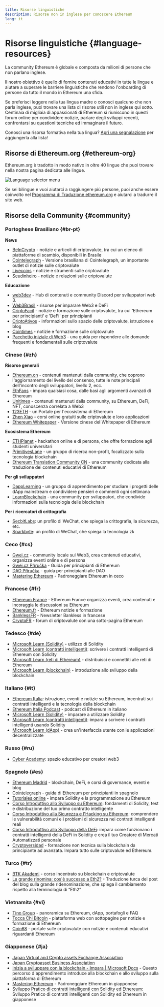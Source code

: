 ```yaml
---
title: Risorse linguistiche
description: Risorse non in inglese per conoscere Ethereum
lang: it
---
```


# Risorse linguistiche {#language-resources}

La community Ethereum è globale e composta da milioni di persone che non parlano inglese.

Il nostro obiettivo è quello di fornire contenuti educativi in tutte le lingue e aiutare a superare le barriere linguistiche che rendono l'onboarding di persone da tutto il mondo in Ethereum una sfida.

Se preferisci leggere nella tua lingua madre o conosci qualcuno che non parla inglese, puoi trovare una lista di risorse utili non in inglese qui sotto. Centinaia di migliaia di appassionati di Ethereum si riuniscono in questi forum online per condividere notizie, parlare degli sviluppi recenti, confrontarsi su questioni tecniche ed immaginare il futuro.

Conosci una risorsa formativa nella tua lingua? [Apri una segnalazione](https://github.com/ethereum/ethereum-org-website/issues/new/choose) per aggiungerla alla lista!

## Risorse di Ethereum.org {#ethereum-org}

Ethereum.org è tradotto in modo nativo in oltre 40 lingue che puoi trovare nella nostra pagina dedicata alle lingue.

![Language selector menu](./language-selector-menu.png)

Se sei bilingue e vuoi aiutarci a raggiungere più persone, puoi anche essere coinvolto nel [Programma di Traduzione ethereum.org](/contributing/translation-program/#translation-program) e aiutarci a tradurre il sito web.

## Risorse della Community {#community}

### Portoghese Brasiliano {#br-pt}

**News**

- [BeInCrypto](http://www.beincrypto.com.br) - notizie e articoli di criptovalute, tra cui un elenco di piattaforme di scambio, disponibili in Brasile
- [Cointelegraph](http://cointelegraph.com.br/category/analysis) - Versione brasiliana di Cointelegraph, un importante outlet di notizie sulle criptovalute
- [Livecoins](http://www.livecoins.com.br/ethereum) - notizie e strumenti sulle criptovalute
- [Seudinheiro](http://www.seudinheiro.com/criptomoedas/) - notizie e relazioni sulle criptovalute

**Educazione**

- [web3dev](https://www.web3dev.com.br/) - Hub di contenuti e community Discord per sviluppatori web 3.
- [Web3Brasil](https://github.com/web3brasil/web3brasil) - risorse per imparare Web3 e DeFi
- [CriptoFacil](http://www.criptofacil.com/ultimas-noticias/) - notizie e formazione sulle criptovalute, tra cui 'Ethereum per principianti' e 'DeFi' per principianti
- [CriptoAtivos](http://www.criptoativos.wiki.br/) - informazioni sullo spazio delle criptovalute, istruzione e blog
- [Cointimes](http://www.cointimes.com.br/) - notizie e formazione sulle criptovalute
- [Pacchetto iniziale di Web3](https://docs.google.com/document/d/1X8PSTFH7FTw9J-gbKWM6Y430SWCBT8d4t4pJgFQHJ8E/) - una guida per rispondere alle domande frequenti e fondamentali sulle criptovalute

### Cinese {#zh}

**Risorse generali**

- [Ethereum.cn](https://www.ethereum.cn/) - contenuti mantenuti dalla community, che coprono l'aggiornamento del livello del consenso, tutte le note principali dell'incontro degli sviluppatori, livello 2, ecc.
- [EthFans](https://github.com/editor-Ajian/EthFans.org-annual-collected-works/) - impara qualsiasi cosa, dalle basi agli argomenti avanzati di Ethereum
- [Unitimes](https://mp.weixin.qq.com/s/tvloZSDBSOQN9zDQj_91kA) - contenuti mantenuti dalla community, su Ethereum, DeFi, NFT, conoscenza correlata a Web3
- [123ETH](https://123eth.org/) - un Portale per l'ecosistema di Ethereum
- [Zhen Xiao](http://zhenxiao.com/blockchain/) - corsi online gratuiti sulle criptovalute e loro applicazioni
- [Ethereum Whitepaper](https://github.com/ethereum/wiki/wiki/[%E4%B8%AD%E6%96%87]-%E4%BB%A5%E5%A4%AA%E5%9D%8A%E7%99%BD%E7%9A%AE%E4%B9%A6) - Versione cinese del Whitepaper di Ethereum

**Ecosistema Ethereum**

- [ETHPlanet](https://www.ethplanet.org/) - hackathon online e di persona, che offre formazione agli studenti universitari
- [PrimitivesLane](https://www.primitiveslane.org/) - un gruppo di ricerca non-profit, focalizzato sulla tecnologia blockchain
- [Ethereum Translation Community CN](https://www.notion.so/Ethereum-Translation-Community-CN-05375fe0a94c4214acaf90f42ba40171) - una community dedicata alla traduzione dei contenuti educativi di Ethereum

**Per gli sviluppatori**

- [DappLearning](https://github.com/Dapp-Learning-DAO/Dapp-Learning) - un gruppo di apprendimento per studiare i progetti delle dApp mainstream e condividere pensieri e commenti ogni settimana
- [LearnBlockchain](https://learnblockchain.cn/) - una community per sviluppatori, che condivide informazioni sulla tecnologia delle blockchain

**Per i ricercatori di crittografia**

- [SecbitLabs](https://mp.weixin.qq.com/s/69_tqBJpr_sbaKtR1sBRMw): un profilo di WeChat, che spiega la crittografia, la sicurezza, etc.
- [Sparkbyte](https://mp.weixin.qq.com/s/9KgKTc_jtJ7bWKdbNPoqvQ): un profilo di WeChat, che spiega la tecnologia zk

### Ceco {#cs}

- [Gwei.cz](https://gwei.cz) - community locale sul Web3, crea contenuti educativi, organizza eventi online e di persona
- [Gwei.cz Příručka](https://prirucka.gwei.cz/) - Guida per principianti di Ethereum
- [DAO Příručka](https://dao.gwei.cz/) - guida per principianti alle DAO
- [Mastering Ethereum](https://ipfs.io/ipfs/bafybeidvuxhnsgfx3tncpfxheqglkjwmdxclknlgd7s7qggd2a6bzgb27m) - Padroneggiare Ethereum in ceco

### Francese {#fr}

- [Ethereum France](https://www.ethereum-france.com/) - Ethereum France organizza eventi, crea contenuti e incoraggia le discussioni su Ethereum
- [Ethereum.fr](https://ethereum.fr/) - Ethereum notizie e formazione
- [BanklessFR](https://banklessfr.substack.com/) - Newsletter Bankless in francese
- [CryptoFR](https://cryptofr.com/category/44/ethereum-general) - forum di criptovalute con una sotto-pagina Ethereum

### Tedesco {#de}

- [Microsoft Learn (Solidity)](https://docs.microsoft.com/de-de/learn/modules/blockchain-learning-solidity/) - utilizzo di Solidity
- [Microsoft Learn (contratti intelligenti)](https://docs.microsoft.com/de-de/learn/modules/blockchain-solidity-ethereum-smart-contracts/): scrivere i contratti intelligenti di Ethereum con Solidity
- [Microsoft Learn (reti di Ethereum)](https://docs.microsoft.com/de-de/learn/modules/blockchain-ethereum-networks/) - distribuisci e connettiti alle reti di Ethereum
- [Microsoft Learn (blockchain)](https://docs.microsoft.com/de-de/learn/paths/ethereum-blockchain-development/) - introduzione allo sviluppo della blockchain

### Italiano {#it}

- [Ethereum Italia](https://www.ethereum-italia.it/): istruzione, eventi e notizie su Ethereum, incentrati sui contratti intelligenti e la tecnologia della blockchain
- [Ethereum Italia Podcast](https://www.ethereum-italia.it/podcast/) - podcast di Ethereum in italiano
- [Microsoft Learn (Solidity)](https://docs.microsoft.com/it-it/learn/modules/blockchain-learning-solidity/) - imparare a utilizzare Solidity
- [Microsoft Learn (contratti intelligenti)](https://docs.microsoft.com/it-it/learn/modules/blockchain-solidity-ethereum-smart-contracts/): impara a scrivere i contratti intelligenti usando Solidity
- [Microsoft Learn (dApp)](https://docs.microsoft.com/it-it/learn/modules/blockchain-create-ui-decentralized-apps/) - crea un'interfaccia utente con le applicazioni decentralizzate

### Russo {#ru}

- [Cyber Academy](https://cyberacademy.dev): spazio educativo per creatori web3

### Spagnolo {#es}

- [Ethereum Madrid](https://ethereummadrid.com/) - blockchain, DeFi, e corsi di governance, eventi e blog
- [Cointelegraph](https://es.cointelegraph.com/ethereum-for-beginners) - guida di Ethereum per principianti in spagnolo
- [Tutoriales online](https://tutoriales.online/curso/solidity) - impara Solidity e la programmazione su Ethereum
- [Corso Introduttivo allo Sviluppo su Ethereum](https://youtube.com/playlist?list=PLTqiwJDd_R8y9pfUBjhkVa1IDMwyQz-fU): fondamenti di Solidity, test e distribuzione del tuo primo contratto intelligente
- [Corso Introduttivo alla Sicurezza e l'Hacking su Ethereum](https://youtube.com/playlist?list=PLTqiwJDd_R8yHOvteko_DmUxUTMHnlfci): comprendere le vulnerabilità comuni e i problemi di sicurezza nei contratti intelligenti reali
- [Corso Introduttivo allo Sviluppo della DeFi](https://youtube.com/playlist?list=PLTqiwJDd_R8zZiP9_jNdaPqA3HqoW2lrS): impara come funzionano i contratti intelligenti della DeFi in Solidity e crea il tuo Creatore di Mercati Automatizzati personale
- [Cryptoversidad](https://www.youtube.com/c/Cryptoversidad) - formazione non tecnica sulla blockchain da principiante ad avanzata. Impara tutto sulle criptovalute ed Ethereum.

### Turco {#tr}

- [BTK Akademi](https://www.btkakademi.gov.tr/portal/course/blokzincir-ve-kripto-paralar-10569#!/about) - corso incentrato su blockchain e criptovalute
- [La grande rinomina: cos'è successo a Eth2?](https://miningturkiye.org/konu/ethereum-madenciligi-bitiyor-mu-onemli-gelisme.655/) - Traduzione turca del post del blog sulla grande ridenominazione, che spiega il cambiamento rispetto alla terminologia di “Eth2”

### Vietnamita {#vi}

- [Tino Group](https://wiki.tino.org/ethereum-la-gi/) - panoramica su Ethereum, dApp, portafogli e FAQ
- [Tocca Chi Bitcoin](https://tapchibitcoin.io/tap-chi/tin-tuc-ethereum-eth) - piattaforma web con sottopagine per notizie e formazione di Ethereum
- [Coin68](https://coin68.com/ethereum-tieu-diem/) - portale sulle criptovalute con notizie e contenuti educativi riguardanti Ethereum

### Giapponese {#ja}

- [Japan Virtual and Crypto assets Exchange Association](https://jvcea.or.jp/)
- [Japan Cryptoasset Business Association](https://cryptocurrency-association.org/)
- [Inizia a sviluppare con la blockchain - Impara | Microsoft Docs](https://docs.microsoft.com/ja-jp/learn/paths/ethereum-blockchain-development/) - Questo percorso d'apprendimento introduce alla blockchain e allo sviluppo sulla piattaforma di Ethereum
- [Mastering Ethereum](https://www.oreilly.co.jp/books/9784873118963/) - Padroneggiare Ethereum in giapponese
- [Sviluppo Pratico di contratti intelligenti con Solidity ed Ethereum](https://www.oreilly.co.jp/books/9784873119342/): Sviluppo Pratico di contratti intelligenti con Solidity ed Ethereum in giapponese
